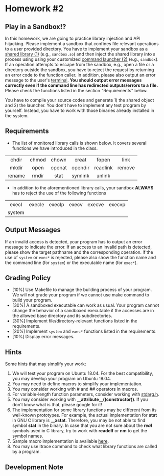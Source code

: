 # Homework #2

## Play in a Sandbox!?

In this homework, we are going to practice library injection and API hijacking. Please implement a sandbox that confines file relevant operations to a user provided directory. You have to implement your sandbox as a <u>shared library (1)</u> (e.g., `sandbox.so`) and then inject the shared library into a process using using your customized <u>command launcher (2)</u> (e.g., `sandbox`). If an operation attempts to escape from the sandbox, e.g., open a file or a directory outside the sandbox, you have to reject the request by returning an error code to the function caller. In addition, please also output an error message to the user's <u>terminal</u>. **You should output error messages correctly even if the command line has redirected outputs/errors to a file.** Please check the functions listed in the section "Requirements" below.

You have to compile your source codes and generate 1) the shared object and 2) the launcher. You don't have to implement any test program by yourself. Instead, you have to work with those binaries already installed in the system.

## Requirements

* The list of monitored library calls is shown below. It covers several functions we have introduced in the class.

|           |           |           |           |           |           |
|:---------:|:---------:|:---------:|:---------:|:---------:|:---------:|
|chdir      |chmod      |chown      |creat      |fopen      |link       |
|mkdir      |open       |openat     |opendir    |readlink   |remove     |
|rename     |rmdir      |stat       |symlink    |unlink     |           |

* In addition to the aforementioned library calls, your sandbox **ALWAYS** has to reject the use of the following functions

|           |           |           |           |           |           |
|:---------:|:---------:|:---------:|:---------:|:---------:|:---------:|
|execl      |execle     |execlp     |execv      |execve     |execvp     |
|system     |           |           |           |           |           |

## Output Messages

If an invalid access is detected, your program has to output an error message to indicate the error. If an access to an invalid path is detected, please show the target pathname and the corresponding operation. If the use of `system` or `exec*` is rejected, please also show the function name and the command line (for `system`) or the executable name (for `exec*`).

## Grading Policy

* \[10%\] Use Makefile to manage the building process of your program. We will not grade your program if we cannot use make command to build your program.
* \[30%\] A sandboxed executable can work as usual. Your program cannot change the behavior of a sandboxed executable if the accesses are in the allowed base directory and its subdirectories.
* \[30%\] Implement file/directory-relevant functions listed in the requirements.
* \[20%\] Implement `system` and `exec*` functions listed in the requirements.
* \[10%\] Display error messages.

## Hints

Some hints that may simplify your work:

1. We will test your program on Ubuntu 18.04. For the best compatibility, you may develop your program on Ubuntu 18.04.
2. You may need to define macros to simplify your implementation.
3. You may consider working with # and ## operators in macros.
4. For variable-length function parameters, consider working with [stdarg.h](http://man7.org/linux/man-pages/man0/stdarg.h.0p.html).
5. You may consider working with **\_\_attribute\_\_((constructor))**. If you don't know what is that, please google for it!
6. The implementation for some library functions may be different from its well-known prototypes. For example, the actual implementation for **stat** in GNU C library is **__xstat**. Therefore, you may be not able to find symbol **stat** in the binary. In case that you are not sure about the ***real*** symbols used in C library, try to work with **readelf** or **nm** to get the symbol names.
7. Sample macro implementation is available [here](https://people.cs.nctu.edu.tw/~chuang/courses/unixprog/resources/hw2_sandbox/macro.txt).
8. You may use ltrace command to check what library functions are called by a program.

## Development Note
